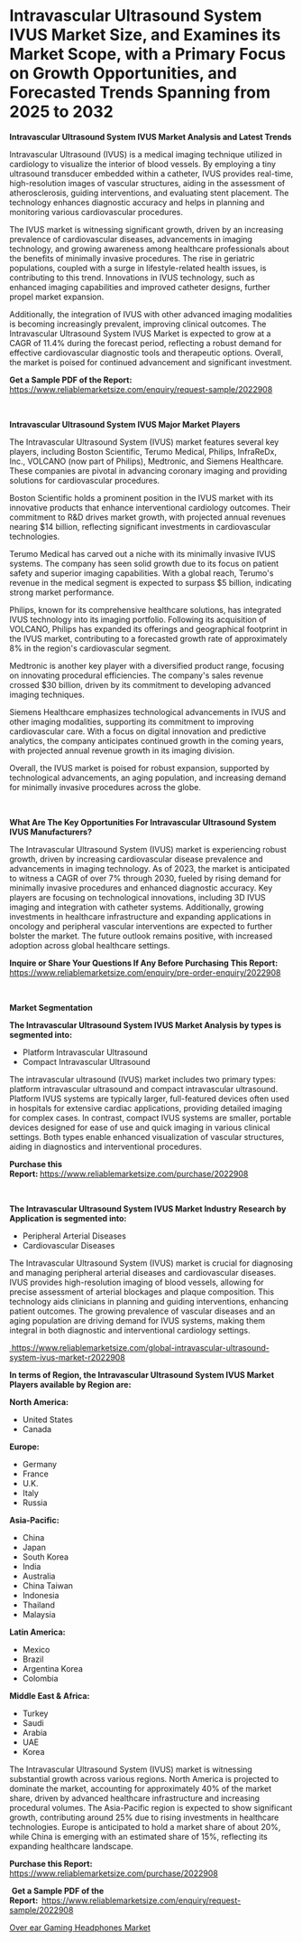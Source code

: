 <p><h1>Intravascular Ultrasound System IVUS Market Size, and Examines its Market Scope, with a Primary Focus on Growth Opportunities, and Forecasted Trends Spanning from 2025 to 2032</h1></p><p><strong>Intravascular Ultrasound System IVUS Market Analysis and Latest Trends</strong></p>
<p><p>Intravascular Ultrasound (IVUS) is a medical imaging technique utilized in cardiology to visualize the interior of blood vessels. By employing a tiny ultrasound transducer embedded within a catheter, IVUS provides real-time, high-resolution images of vascular structures, aiding in the assessment of atherosclerosis, guiding interventions, and evaluating stent placement. The technology enhances diagnostic accuracy and helps in planning and monitoring various cardiovascular procedures.</p><p>The IVUS market is witnessing significant growth, driven by an increasing prevalence of cardiovascular diseases, advancements in imaging technology, and growing awareness among healthcare professionals about the benefits of minimally invasive procedures. The rise in geriatric populations, coupled with a surge in lifestyle-related health issues, is contributing to this trend. Innovations in IVUS technology, such as enhanced imaging capabilities and improved catheter designs, further propel market expansion. </p><p>Additionally, the integration of IVUS with other advanced imaging modalities is becoming increasingly prevalent, improving clinical outcomes. The Intravascular Ultrasound System IVUS Market is expected to grow at a CAGR of 11.4% during the forecast period, reflecting a robust demand for effective cardiovascular diagnostic tools and therapeutic options. Overall, the market is poised for continued advancement and significant investment.</p></p>
<p><strong>Get a Sample PDF of the Report:&nbsp;</strong> <a href="https://www.reliablemarketsize.com/enquiry/request-sample/2022908?utm_campaign=2478&utm_medium=2&utm_source=Github&utm_content=ia&utm_term=29032025&utm_id=intravascular-ultrasound-system-ivus">https://www.reliablemarketsize.com/enquiry/request-sample/2022908</a></p>
<p>&nbsp;</p>
<p><strong>Intravascular Ultrasound System IVUS Major Market Players</strong></p>
<p><p>The Intravascular Ultrasound System (IVUS) market features several key players, including Boston Scientific, Terumo Medical, Philips, InfraReDx, Inc., VOLCANO (now part of Philips), Medtronic, and Siemens Healthcare. These companies are pivotal in advancing coronary imaging and providing solutions for cardiovascular procedures.</p><p>Boston Scientific holds a prominent position in the IVUS market with its innovative products that enhance interventional cardiology outcomes. Their commitment to R&D drives market growth, with projected annual revenues nearing $14 billion, reflecting significant investments in cardiovascular technologies.</p><p>Terumo Medical has carved out a niche with its minimally invasive IVUS systems. The company has seen solid growth due to its focus on patient safety and superior imaging capabilities. With a global reach, Terumo's revenue in the medical segment is expected to surpass $5 billion, indicating strong market performance.</p><p>Philips, known for its comprehensive healthcare solutions, has integrated IVUS technology into its imaging portfolio. Following its acquisition of VOLCANO, Philips has expanded its offerings and geographical footprint in the IVUS market, contributing to a forecasted growth rate of approximately 8% in the region's cardiovascular segment.</p><p>Medtronic is another key player with a diversified product range, focusing on innovating procedural efficiencies. The company's sales revenue crossed $30 billion, driven by its commitment to developing advanced imaging techniques.</p><p>Siemens Healthcare emphasizes technological advancements in IVUS and other imaging modalities, supporting its commitment to improving cardiovascular care. With a focus on digital innovation and predictive analytics, the company anticipates continued growth in the coming years, with projected annual revenue growth in its imaging division.</p><p>Overall, the IVUS market is poised for robust expansion, supported by technological advancements, an aging population, and increasing demand for minimally invasive procedures across the globe.</p></p>
<p>&nbsp;</p>
<p><strong>What Are The Key Opportunities For Intravascular Ultrasound System IVUS Manufacturers?</strong></p>
<p><p>The Intravascular Ultrasound System (IVUS) market is experiencing robust growth, driven by increasing cardiovascular disease prevalence and advancements in imaging technology. As of 2023, the market is anticipated to witness a CAGR of over 7% through 2030, fueled by rising demand for minimally invasive procedures and enhanced diagnostic accuracy. Key players are focusing on technological innovations, including 3D IVUS imaging and integration with catheter systems. Additionally, growing investments in healthcare infrastructure and expanding applications in oncology and peripheral vascular interventions are expected to further bolster the market. The future outlook remains positive, with increased adoption across global healthcare settings.</p></p>
<p><strong>Inquire or Share Your Questions If Any Before Purchasing This Report:</strong> <a href="https://www.reliablemarketsize.com/enquiry/pre-order-enquiry/2022908?utm_campaign=2478&utm_medium=2&utm_source=Github&utm_content=ia&utm_term=29032025&utm_id=intravascular-ultrasound-system-ivus">https://www.reliablemarketsize.com/enquiry/pre-order-enquiry/2022908</a></p>
<p>&nbsp;</p>
<p><strong>Market Segmentation</strong></p>
<p><strong>The Intravascular Ultrasound System IVUS Market Analysis by types is segmented into:</strong></p>
<p><ul><li>Platform Intravascular Ultrasound</li><li>Compact Intravascular Ultrasound</li></ul></p>
<p><p>The intravascular ultrasound (IVUS) market includes two primary types: platform intravascular ultrasound and compact intravascular ultrasound. Platform IVUS systems are typically larger, full-featured devices often used in hospitals for extensive cardiac applications, providing detailed imaging for complex cases. In contrast, compact IVUS systems are smaller, portable devices designed for ease of use and quick imaging in various clinical settings. Both types enable enhanced visualization of vascular structures, aiding in diagnostics and interventional procedures.</p></p>
<p><strong>Purchase this Report:&nbsp;</strong><a href="https://www.reliablemarketsize.com/purchase/2022908?utm_campaign=2478&utm_medium=2&utm_source=Github&utm_content=ia&utm_term=29032025&utm_id=intravascular-ultrasound-system-ivus">https://www.reliablemarketsize.com/purchase/2022908</a></p>
<p>&nbsp;</p>
<p><strong>The Intravascular Ultrasound System IVUS Market Industry Research by Application is segmented into:</strong></p>
<p><ul><li>Peripheral Arterial Diseases</li><li>Cardiovascular Diseases</li></ul></p>
<p><p>The Intravascular Ultrasound System (IVUS) market is crucial for diagnosing and managing peripheral arterial diseases and cardiovascular diseases. IVUS provides high-resolution imaging of blood vessels, allowing for precise assessment of arterial blockages and plaque composition. This technology aids clinicians in planning and guiding interventions, enhancing patient outcomes. The growing prevalence of vascular diseases and an aging population are driving demand for IVUS systems, making them integral in both diagnostic and interventional cardiology settings.</p></p>
<p><a href="https://www.reliablemarketsize.com/global-intravascular-ultrasound-system-ivus-market-r2022908?utm_campaign=2478&utm_medium=2&utm_source=Github&utm_content=ia&utm_term=29032025&utm_id=intravascular-ultrasound-system-ivus">&nbsp;https://www.reliablemarketsize.com/global-intravascular-ultrasound-system-ivus-market-r2022908</a></p>
<p><strong>In terms of Region, the Intravascular Ultrasound System IVUS Market Players available by Region are:</strong></p>
<p>
    <p> <strong> North America: </strong>
        <ul>
            <li>United States</li>
            <li>Canada</li>
        </ul>
        </p> 
    <p> <strong> Europe: </strong>
        <ul>
            <li>Germany</li>
            <li>France</li>
            <li>U.K.</li>
            <li>Italy</li>
            <li>Russia</li>
        </ul>
        </p> 
    <p> <strong> Asia-Pacific: </strong>
        <ul>
            <li>China</li>
            <li>Japan</li>
            <li>South Korea</li>
            <li>India</li>
            <li>Australia</li>
            <li>China Taiwan</li>
            <li>Indonesia</li>
            <li>Thailand</li>
            <li>Malaysia</li>
        </ul>
        </p> 
    <p> <strong> Latin America: </strong>
        <ul>
            <li>Mexico</li>
            <li>Brazil</li>
            <li>Argentina Korea</li>
            <li>Colombia</li>
        </ul>
        </p> 
    <p> <strong> Middle East & Africa: </strong>
        <ul>
            <li>Turkey</li>
            <li>Saudi</li>
            <li>Arabia</li>
            <li>UAE</li>
            <li>Korea</li>
        </ul>
    </p>
    </p>
<p><p>The Intravascular Ultrasound System (IVUS) market is witnessing substantial growth across various regions. North America is projected to dominate the market, accounting for approximately 40% of the market share, driven by advanced healthcare infrastructure and increasing procedural volumes. The Asia-Pacific region is expected to show significant growth, contributing around 25% due to rising investments in healthcare technologies. Europe is anticipated to hold a market share of about 20%, while China is emerging with an estimated share of 15%, reflecting its expanding healthcare landscape.</p></p>
<p><strong>Purchase this Report: </strong><a href="https://www.reliablemarketsize.com/purchase/2022908?utm_campaign=2478&utm_medium=2&utm_source=Github&utm_content=ia&utm_term=29032025&utm_id=intravascular-ultrasound-system-ivus">https://www.reliablemarketsize.com/purchase/2022908</a></p>
<p>&nbsp;<strong>Get a Sample PDF of the Report:&nbsp;&nbsp;</strong><a href="https://www.reliablemarketsize.com/enquiry/request-sample/2022908?utm_campaign=2478&utm_medium=2&utm_source=Github&utm_content=ia&utm_term=29032025&utm_id=intravascular-ultrasound-system-ivus">https://www.reliablemarketsize.com/enquiry/request-sample/2022908</a></p>
<p><strong></strong></p>
<p><p><a href="https://github.com/AlisaRowe24/Market-Research-Report-List-2/blob/main/over-ear-gaming-headphones-market.md?utm_campaign=2478&utm_medium=2&utm_source=Github&utm_content=ia&utm_term=29032025&utm_id=intravascular-ultrasound-system-ivus">Over ear Gaming Headphones Market</a></p></p>